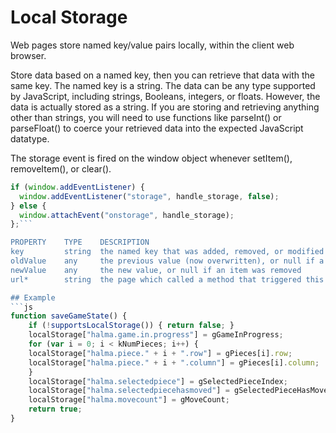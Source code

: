 # Local Storage
Web pages store named key/value pairs locally, within the client web browser.

Store data based on a named key, then you can retrieve that data with the same key. The named key is a string. The data can be any type supported by JavaScript, including strings, Booleans, integers, or floats. However, the data is actually stored as a string. If you are storing and retrieving anything other than strings, you will need to use functions like parseInt() or parseFloat() to coerce your retrieved data into the expected JavaScript datatype.

The storage event is fired on the window object whenever setItem(), removeItem(), or clear(). 
```js
if (window.addEventListener) {
  window.addEventListener("storage", handle_storage, false);
} else {
  window.attachEvent("onstorage", handle_storage);
};```

PROPERTY	TYPE	DESCRIPTION
key	        string	the named key that was added, removed, or modified
oldValue	any	    the previous value (now overwritten), or null if a new item was added
newValue	any	    the new value, or null if an item was removed
url*	    string	the page which called a method that triggered this change

## Example
```js
function saveGameState() {
    if (!supportsLocalStorage()) { return false; }
    localStorage["halma.game.in.progress"] = gGameInProgress;
    for (var i = 0; i < kNumPieces; i++) {
	localStorage["halma.piece." + i + ".row"] = gPieces[i].row;
	localStorage["halma.piece." + i + ".column"] = gPieces[i].column;
    }
    localStorage["halma.selectedpiece"] = gSelectedPieceIndex;
    localStorage["halma.selectedpiecehasmoved"] = gSelectedPieceHasMoved;
    localStorage["halma.movecount"] = gMoveCount;
    return true;
}
```